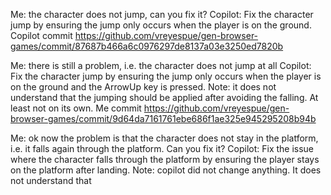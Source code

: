 Me: the character does not jump, can you fix it?
Copilot: Fix the character jump by ensuring the jump only occurs when the player is on the ground.
Copilot commit https://github.com/vreyespue/gen-browser-games/commit/87687b466a6c0976297de8137a03e3250ed7820b

Me: there is still a problem, i.e. the character does not jump at all
Copilot: Fix the character jump by ensuring the jump only occurs when the player is on the ground and the ArrowUp key is pressed.
Note: it does not understand that the jumping should be applied after avoiding the falling. At least not on its own.
Me commit https://github.com/vreyespue/gen-browser-games/commit/9d64da7161761ebe686f1ae325e945295208b94b

Me: ok now the problem is that the character does not stay in the platform, i.e. it falls again through the platform. Can you fix it?
Copilot: Fix the issue where the character falls through the platform by ensuring the player stays on the platform after landing.
Note: copilot did not change anything. It does not understand that
